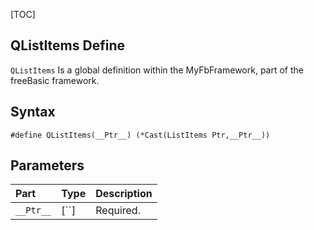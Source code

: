 [TOC]
## QListItems Define

`QListItems` Is a global definition within the MyFbFramework, part of the freeBasic framework.
## Syntax

```freeBasic
#define QListItems(__Ptr__) (*Cast(ListItems Ptr,__Ptr__))
```

## Parameters

|Part|Type|Description|
| :------------ | :------------ | :------------ |
|`__Ptr__`|[``]|Required.|
